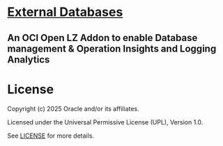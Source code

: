 

# **[External Databases ](#)**
## **An OCI Open LZ Addon to enable Database management & Operation Insights and Logging Analytics**


# License

Copyright (c) 2025 Oracle and/or its affiliates.

Licensed under the Universal Permissive License (UPL), Version 1.0.

See [LICENSE](/LICENSE.txt) for more details.
